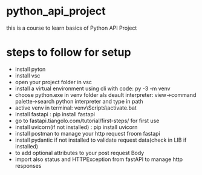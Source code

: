# python_api_project
this is a course to learn basics of Python API Project

# steps to follow for setup
- install pyton
- install vsc
- open your project folder in vsc
- install a virtual environment using cli with code: py -3 -m venv <venv-name>
- choose python.exe in venv folder als deault interpreter: view->command palette->search 
   python interpreter and type in path
- active venv in terminal: venv\Scripts\activate.bat
- install fastapi : pip install fastapi
- go to fastapi.tiangolo.com/tutorial/first-steps/ for first use 
- install uvicorn(if not installed) : pip install uvicorn
- install postman to manage your http request froom fastapi
- install pydantic if not installed to validate request 
  data(check in LIB if installed)
- <from typing import optional> to add optional attributes to your post request Body
- import also status and HTTPException from fastAPI to manage http responses